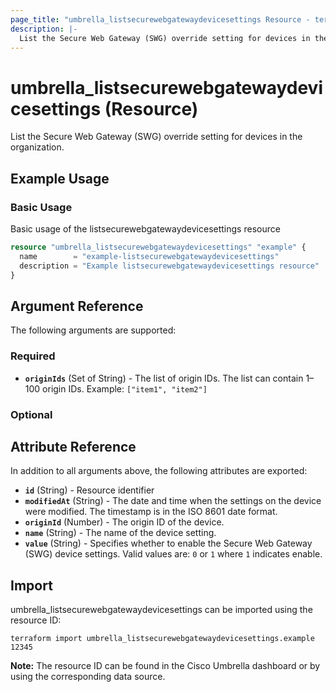 ```yaml
---
page_title: "umbrella_listsecurewebgatewaydevicesettings Resource - terraform-provider-umbrella"
description: |-
  List the Secure Web Gateway (SWG) override setting for devices in the organization.
---
```


# umbrella_listsecurewebgatewaydevicesettings (Resource)

List the Secure Web Gateway (SWG) override setting for devices in the organization.

## Example Usage


### Basic Usage

Basic usage of the listsecurewebgatewaydevicesettings resource

```terraform
resource "umbrella_listsecurewebgatewaydevicesettings" "example" {
  name        = "example-listsecurewebgatewaydevicesettings"
  description = "Example listsecurewebgatewaydevicesettings resource"
}
```



## Argument Reference

The following arguments are supported:

### Required

- **`originIds`** (Set of String) - The list of origin IDs. The list can contain 1–100 origin IDs. Example: `["item1", "item2"]`


### Optional



## Attribute Reference

In addition to all arguments above, the following attributes are exported:

- **`id`** (String) - Resource identifier
- **`modifiedAt`** (String) - The date and time when the settings on the device were modified. The timestamp is in the ISO 8601 date format.
- **`originId`** (Number) - The origin ID of the device.
- **`name`** (String) - The name of the device setting.
- **`value`** (String) - Specifies whether to enable the Secure Web Gateway (SWG) device settings. Valid values are: `0` or `1` where `1` indicates enable.



## Import

umbrella_listsecurewebgatewaydevicesettings can be imported using the resource ID:

```shell
terraform import umbrella_listsecurewebgatewaydevicesettings.example 12345
```

**Note:** The resource ID can be found in the Cisco Umbrella dashboard or by using the corresponding data source.

